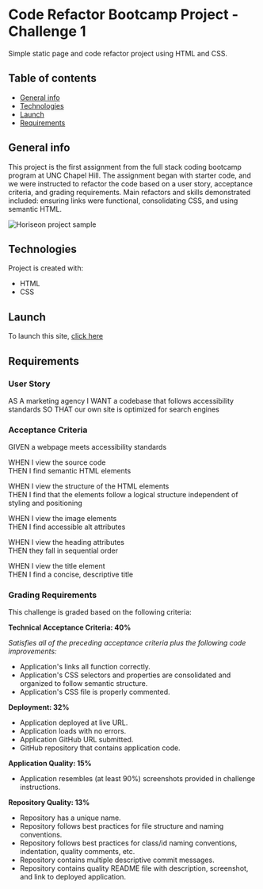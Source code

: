 # Code Refactor Bootcamp Project - Challenge 1
Simple static page and code refactor project using HTML and CSS. 

## Table of contents
* [General info](#general-info)
* [Technologies](#technologies)
* [Launch](#launch)
* [Requirements](#requirements)

## General info
This project is the first assignment from the full stack coding bootcamp program at UNC Chapel Hill. The assignment began with starter code, and we were instructed to refactor the code based on a user story, acceptance criteria, and grading requirements. Main refactors and skills demonstrated included: ensuring links were functional, consolidating CSS, and using semantic HTML. 

![Horiseon project sample](/images/Horiseon-screenshot.png)
    
## Technologies
Project is created with:
* HTML
* CSS
    
## Launch
To launch this site, [click here](https://cammeer.github.io/Challenge_1/)

## Requirements

### User Story
AS A marketing agency
I WANT a codebase that follows accessibility standards
SO THAT our own site is optimized for search engines

### Acceptance Criteria

GIVEN a webpage meets accessibility standards

WHEN I view the source code  
THEN I find semantic HTML elements  

WHEN I view the structure of the HTML elements  
THEN I find that the elements follow a logical structure independent of styling and positioning

WHEN I view the image elements  
THEN I find accessible alt attributes

WHEN I view the heading attributes  
THEN they fall in sequential order

WHEN I view the title element  
THEN I find a concise, descriptive title

### Grading Requirements

This challenge is graded based on the following criteria:

**Technical Acceptance Criteria: 40%**

*Satisfies all of the preceding acceptance criteria plus the following code improvements:*

* Application's links all function correctly.
* Application's CSS selectors and properties are consolidated and organized to follow semantic structure.
* Application's CSS file is properly commented.

**Deployment: 32%**

* Application deployed at live URL.
* Application loads with no errors.
* Application GitHub URL submitted.
* GitHub repository that contains application code.

**Application Quality: 15%**

* Application resembles (at least 90%) screenshots provided in challenge instructions.

**Repository Quality: 13%**

* Repository has a unique name.
* Repository follows best practices for file structure and naming conventions.
* Repository follows best practices for class/id naming conventions, indentation, quality comments, etc.
* Repository contains multiple descriptive commit messages.
* Repository contains quality README file with description, screenshot, and link to deployed application.

